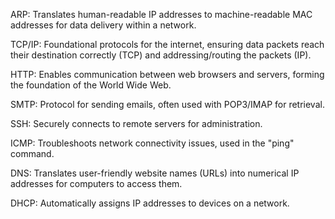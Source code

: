 ARP: Translates human-readable IP addresses to machine-readable MAC addresses for data delivery within a network.

TCP/IP: Foundational protocols for the internet, ensuring data packets reach their destination correctly (TCP) and addressing/routing the packets (IP).

HTTP: Enables communication between web browsers and servers, forming the foundation of the World Wide Web.

SMTP: Protocol for sending emails, often used with POP3/IMAP for retrieval.

SSH: Securely connects to remote servers for administration.

ICMP: Troubleshoots network connectivity issues, used in the "ping" command.

DNS: Translates user-friendly website names (URLs) into numerical IP addresses for computers to access them.

DHCP: Automatically assigns IP addresses to devices on a network.
